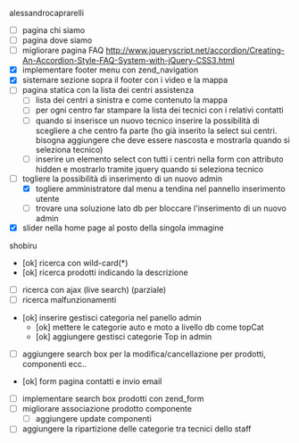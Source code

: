 alessandrocaprarelli
- [ ] pagina chi siamo
- [ ] pagina dove siamo
- [ ] migliorare pagina FAQ
http://www.jqueryscript.net/accordion/Creating-An-Accordion-Style-FAQ-System-with-jQuery-CSS3.html
- [X] implementare footer menu con zend_navigation
- [X] sistemare sezione sopra il footer con i video e la mappa
- [ ] pagina statica con la lista dei centri assistenza
  - [ ] lista dei centri a sinistra e come contenuto la mappa
  - [ ] per ogni centro far stampare la lista dei tecnici con i relativi contatti
  - [ ] quando si inserisce un nuovo tecnico inserire la possibilità di scegliere a che centro fa parte
  (ho già inserito la select sui centri. bisogna aggiungere che deve essere nascosta e mostrarla quando si seleziona tecnico)
  - [ ] inserire un elemento select con tutti i centri nella form con attributo hidden e mostrarlo tramite jquery quando si seleziona tecnico
- [ ] togliere la possibilità di inserimento di un nuovo admin
  - [X] togliere amministratore dal menu a tendina nel pannello inserimento utente
  - [ ] trovare una soluzione lato db per bloccare l'inserimento di un nuovo admin
- [X] slider nella home page al posto della singola immagine

shobiru
- [ok] ricerca con wild-card(*)
- [ok] ricerca prodotti indicando la descrizione
- [ ] ricerca con ajax (live search) (parziale)
- [ ] ricerca malfunzionamenti
- [ok] inserire gestisci categoria nel panello admin
  - [ok] mettere le categorie auto e moto a livello db come topCat
  - [ok] aggiungere gestisci categorie Top in admin
- [ ] aggiungere search box per la modifica/cancellazione per prodotti, componenti ecc..
- [ok] form pagina contatti e invio email
- [ ] implementare search box prodotti con zend_form
- [ ] migliorare associazione prodotto componente
  - [ ] aggiungere update componenti
- [ ] aggiungere la ripartizione delle categorie tra tecnici dello staff
